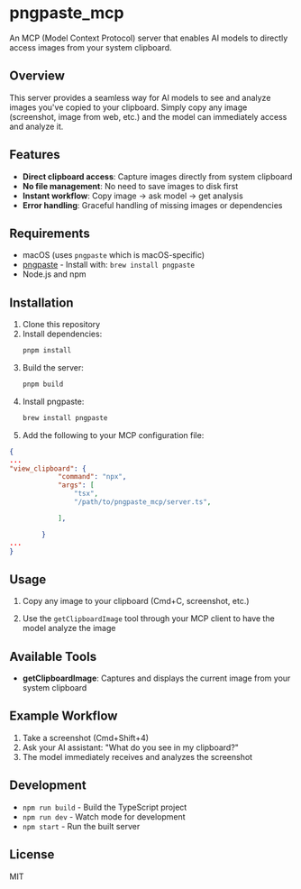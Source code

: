 # pngpaste_mcp

An MCP (Model Context Protocol) server that enables AI models to directly access images from your system clipboard.

## Overview

This server provides a seamless way for AI models to see and analyze images you've copied to your clipboard. Simply copy any image (screenshot, image from web, etc.) and the model can immediately access and analyze it.

## Features

- **Direct clipboard access**: Capture images directly from system clipboard
- **No file management**: No need to save images to disk first
- **Instant workflow**: Copy image → ask model → get analysis
- **Error handling**: Graceful handling of missing images or dependencies

## Requirements

- macOS (uses `pngpaste` which is macOS-specific)
- [pngpaste](https://github.com/jcsalterego/pngpaste) - Install with: `brew install pngpaste`
- Node.js and npm

## Installation

1. Clone this repository
2. Install dependencies:
   ```bash
   pnpm install
   ```
3. Build the server:
   ```bash
   pnpm build
   ```
4. Install pngpaste:
   ```bash
   brew install pngpaste
   ```
5. Add the following to your MCP configuration file:

```json
{
...   
"view_clipboard": {
            "command": "npx",
            "args": [
                "tsx",
                "/path/to/pngpaste_mcp/server.ts",

            ],

        }
...
}
```


## Usage

1. Copy any image to your clipboard (Cmd+C, screenshot, etc.)

2. Use the `getClipboardImage` tool through your MCP client to have the model analyze the image


## Available Tools

- **getClipboardImage**: Captures and displays the current image from your system clipboard

## Example Workflow

1. Take a screenshot (Cmd+Shift+4)
2. Ask your AI assistant: "What do you see in my clipboard?"
3. The model immediately receives and analyzes the screenshot

## Development

- `npm run build` - Build the TypeScript project
- `npm run dev` - Watch mode for development
- `npm start` - Run the built server

## License

MIT